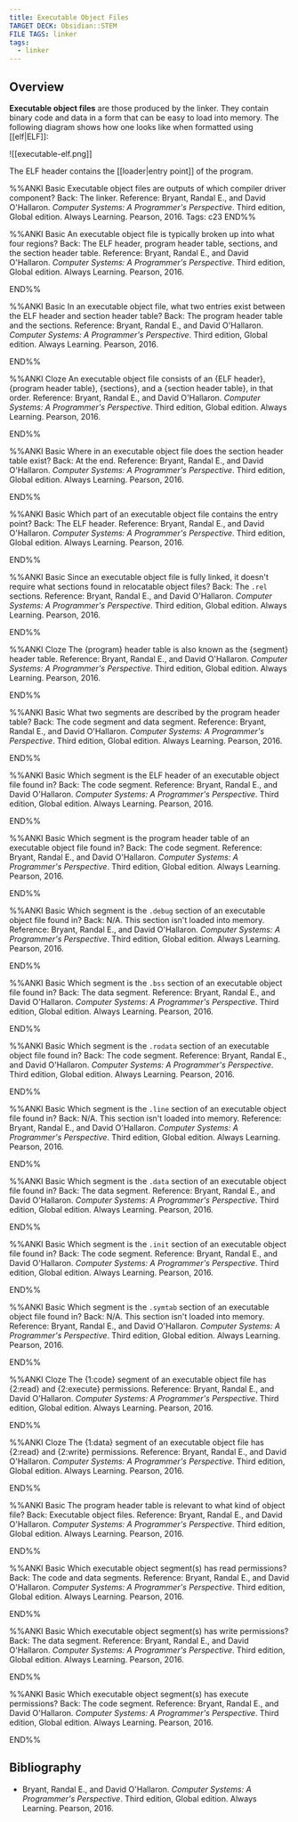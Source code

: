 ```yaml
---
title: Executable Object Files
TARGET DECK: Obsidian::STEM
FILE TAGS: linker
tags:
  - linker
---
```


## Overview

**Executable object files** are those produced by the linker. They contain binary code and data in a form that can be easy to load into memory. The following diagram shows how one looks like when formatted using [[elf|ELF]]:

![[executable-elf.png]]

The ELF header contains the [[loader|entry point]] of the program.

%%ANKI
Basic
Executable object files are outputs of which compiler driver component?
Back: The linker.
Reference: Bryant, Randal E., and David O'Hallaron. *Computer Systems: A Programmer's Perspective*. Third edition, Global edition. Always Learning. Pearson, 2016.
Tags: c23
END%%

%%ANKI
Basic
An executable object file is typically broken up into what four regions?
Back: The ELF header, program header table, sections, and the section header table.
Reference: Bryant, Randal E., and David O'Hallaron. *Computer Systems: A Programmer's Perspective*. Third edition, Global edition. Always Learning. Pearson, 2016.
<!--ID: 1738637653604-->
END%%

%%ANKI
Basic
In an executable object file, what two entries exist between the ELF header and section header table?
Back: The program header table and the sections.
Reference: Bryant, Randal E., and David O'Hallaron. *Computer Systems: A Programmer's Perspective*. Third edition, Global edition. Always Learning. Pearson, 2016.
<!--ID: 1738637653610-->
END%%

%%ANKI
Cloze
An executable object file consists of an {ELF header}, {program header table}, {sections}, and a {section header table}, in that order.
Reference: Bryant, Randal E., and David O'Hallaron. *Computer Systems: A Programmer's Perspective*. Third edition, Global edition. Always Learning. Pearson, 2016.
<!--ID: 1738637653614-->
END%%

%%ANKI
Basic
Where in an executable object file does the section header table exist?
Back: At the end.
Reference: Bryant, Randal E., and David O'Hallaron. *Computer Systems: A Programmer's Perspective*. Third edition, Global edition. Always Learning. Pearson, 2016.
<!--ID: 1738637653617-->
END%%

%%ANKI
Basic
Which part of an executable object file contains the entry point?
Back: The ELF header.
Reference: Bryant, Randal E., and David O'Hallaron. *Computer Systems: A Programmer's Perspective*. Third edition, Global edition. Always Learning. Pearson, 2016.
<!--ID: 1738637653621-->
END%%

%%ANKI
Basic
Since an executable object file is fully linked, it doesn't require what sections found in relocatable object files?
Back: The `.rel` sections.
Reference: Bryant, Randal E., and David O'Hallaron. *Computer Systems: A Programmer's Perspective*. Third edition, Global edition. Always Learning. Pearson, 2016.
<!--ID: 1738637653631-->
END%%

%%ANKI
Cloze
The {program} header table is also known as the {segment} header table.
Reference: Bryant, Randal E., and David O'Hallaron. *Computer Systems: A Programmer's Perspective*. Third edition, Global edition. Always Learning. Pearson, 2016.
<!--ID: 1738637653641-->
END%%

%%ANKI
Basic
What two segments are described by the program header table?
Back: The code segment and data segment.
Reference: Bryant, Randal E., and David O'Hallaron. *Computer Systems: A Programmer's Perspective*. Third edition, Global edition. Always Learning. Pearson, 2016.
<!--ID: 1738637653646-->
END%%

%%ANKI
Basic
Which segment is the ELF header of an executable object file found in?
Back: The code segment.
Reference: Bryant, Randal E., and David O'Hallaron. *Computer Systems: A Programmer's Perspective*. Third edition, Global edition. Always Learning. Pearson, 2016.
<!--ID: 1738637653651-->
END%%

%%ANKI
Basic
Which segment is the program header table of an executable object file found in?
Back: The code segment.
Reference: Bryant, Randal E., and David O'Hallaron. *Computer Systems: A Programmer's Perspective*. Third edition, Global edition. Always Learning. Pearson, 2016.
<!--ID: 1738637653656-->
END%%

%%ANKI
Basic
Which segment is the `.debug` section of an executable object file found in?
Back: N/A. This section isn't loaded into memory.
Reference: Bryant, Randal E., and David O'Hallaron. *Computer Systems: A Programmer's Perspective*. Third edition, Global edition. Always Learning. Pearson, 2016.
<!--ID: 1738637653661-->
END%%

%%ANKI
Basic
Which segment is the `.bss` section of an executable object file found in?
Back: The data segment.
Reference: Bryant, Randal E., and David O'Hallaron. *Computer Systems: A Programmer's Perspective*. Third edition, Global edition. Always Learning. Pearson, 2016.
<!--ID: 1738637653666-->
END%%

%%ANKI
Basic
Which segment is the `.rodata` section of an executable object file found in?
Back: The code segment.
Reference: Bryant, Randal E., and David O'Hallaron. *Computer Systems: A Programmer's Perspective*. Third edition, Global edition. Always Learning. Pearson, 2016.
<!--ID: 1738637653671-->
END%%

%%ANKI
Basic
Which segment is the `.line` section of an executable object file found in?
Back: N/A. This section isn't loaded into memory.
Reference: Bryant, Randal E., and David O'Hallaron. *Computer Systems: A Programmer's Perspective*. Third edition, Global edition. Always Learning. Pearson, 2016.
<!--ID: 1738637653675-->
END%%

%%ANKI
Basic
Which segment is the `.data` section of an executable object file found in?
Back: The data segment.
Reference: Bryant, Randal E., and David O'Hallaron. *Computer Systems: A Programmer's Perspective*. Third edition, Global edition. Always Learning. Pearson, 2016.
<!--ID: 1738637653679-->
END%%

%%ANKI
Basic
Which segment is the `.init` section of an executable object file found in?
Back: The code segment.
Reference: Bryant, Randal E., and David O'Hallaron. *Computer Systems: A Programmer's Perspective*. Third edition, Global edition. Always Learning. Pearson, 2016.
<!--ID: 1738637653684-->
END%%

%%ANKI
Basic
Which segment is the `.symtab` section of an executable object file found in?
Back: N/A. This section isn't loaded into memory.
Reference: Bryant, Randal E., and David O'Hallaron. *Computer Systems: A Programmer's Perspective*. Third edition, Global edition. Always Learning. Pearson, 2016.
<!--ID: 1738637653689-->
END%%

%%ANKI
Cloze
The {1:code} segment of an executable object file has {2:read} and {2:execute} permissions.
Reference: Bryant, Randal E., and David O'Hallaron. *Computer Systems: A Programmer's Perspective*. Third edition, Global edition. Always Learning. Pearson, 2016.
<!--ID: 1738637653694-->
END%%

%%ANKI
Cloze
The {1:data} segment of an executable object file has {2:read} and {2:write} permissions.
Reference: Bryant, Randal E., and David O'Hallaron. *Computer Systems: A Programmer's Perspective*. Third edition, Global edition. Always Learning. Pearson, 2016.
<!--ID: 1738637653699-->
END%%

%%ANKI
Basic
The program header table is relevant to what kind of object file?
Back: Executable object files.
Reference: Bryant, Randal E., and David O'Hallaron. *Computer Systems: A Programmer's Perspective*. Third edition, Global edition. Always Learning. Pearson, 2016.
<!--ID: 1738637653704-->
END%%

%%ANKI
Basic
Which executable object segment(s) has read permissions?
Back: The code and data segments.
Reference: Bryant, Randal E., and David O'Hallaron. *Computer Systems: A Programmer's Perspective*. Third edition, Global edition. Always Learning. Pearson, 2016.
<!--ID: 1738637653709-->
END%%

%%ANKI
Basic
Which executable object segment(s) has write permissions?
Back: The data segment.
Reference: Bryant, Randal E., and David O'Hallaron. *Computer Systems: A Programmer's Perspective*. Third edition, Global edition. Always Learning. Pearson, 2016.
<!--ID: 1738637653714-->
END%%

%%ANKI
Basic
Which executable object segment(s) has execute permissions?
Back: The code segment.
Reference: Bryant, Randal E., and David O'Hallaron. *Computer Systems: A Programmer's Perspective*. Third edition, Global edition. Always Learning. Pearson, 2016.
<!--ID: 1738637653719-->
END%%

## Bibliography

* Bryant, Randal E., and David O'Hallaron. *Computer Systems: A Programmer's Perspective*. Third edition, Global edition. Always Learning. Pearson, 2016.